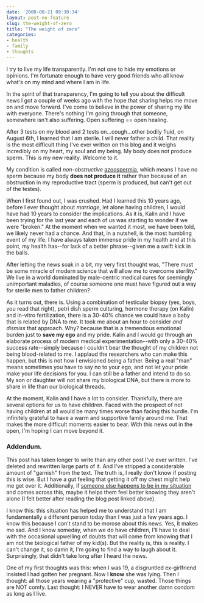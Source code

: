 ```yaml
---
date: '2008-08-21 09:30:34'
layout: post-no-feature
slug: the-weight-of-zero
title: "The weight of zero"
categories:
- health
- family
- thoughts
---
```


I try to live my life transparently. I'm not one to hide my emotions or opinions. I'm fortunate enough to have very good friends who all know what's on my mind and where I am in life.

In the spirit of that transparency, I'm going to tell you about the difficult news I got a couple of weeks ago with the hope that sharing helps me move on and move forward. I've come to believe in the power of sharing my life with everyone. There's nothing I'm going through that someone, somewhere isn't also suffering. Open suffering == open healing.

After 3 tests on my blood and 2 tests on...cough...other bodily fluid, on August 6th, I learned that I am sterile. I will never father a child. That reality is the most difficult thing I've ever written on this blog and it weighs incredibly on my heart, my soul and my being. My body does not produce sperm. This is my new reality. Welcome to it.

My condition is called _non-obstructive_ [azoospermia](http://en.wikipedia.org/wiki/Azoospermia), which means  I have no sperm because my body **does not produce it** rather than because of an obstruction in my reproductive tract (sperm is produced, but can't get out of the testes).

When I first found out, I was crushed. Had I learned this 10 years ago, before I ever thought about _marriage_, let alone having children, I would have had 10 years to consider the implications. As it is, Kalin and I have been trying for the last year and each of us was starting to wonder if we were "broken." At the moment when we wanted it most, we have been told, we likely never had a chance. And that, in a nutshell, is the most humbling event of my life. I have always taken immense pride in my health and at this point, my health has--for lack of a better phrase--given me a swift kick in the balls.

After letting the news soak in a bit, my very first thought was, "There must be some miracle of modern science that will allow me to overcome sterility." We live in a world dominated by male-centric medical cures for seemingly unimportant maladies, of course someone one must have figured out a way for sterile men to father children?

As it turns out, there is. Using a combination of testicular biopsy (yes, boys, you read that right), petri dish sperm culturing, hormone therapy (on Kalin) and in-vitro fertilization,  there is a 30-40% chance we could have a baby that is related by DNA to me. It took me about an hour to consider _and dismiss_ that approach. Why? because that is a tremendous emotional burden just to **save my ego** and my pride. Kalin and I would go through an elaborate process of modern medical experimentation--with only a 30-40% success rate--simply because I couldn't bear the thought of my children not being blood-related to me. I applaud the researchers who can make this happen, but this is not how I envisioned being a father. Being a real "man" means sometimes you have to say no to your ego, and not let your pride make your life decisions for you. I can still be a father and intend to do so. My son or daughter will not share my biological DNA, but there is more to share in life than our biological threads.

At the moment, Kalin and I have a lot to consider. Thankfully, there are several options for us to have children. Faced with the prospect of not having children at all would be many times worse than facing this hurdle. I'm infinitely grateful to have a warm and supportive family around me. That makes the more difficult moments easier to bear. With this news out in the open, I'm hoping I can move beyond it.

### Addendum.

This post has taken longer to write than any other post I've ever written. I've deleted and rewritten large parts of it. And I've stripped a considerable amount of "garnish" from the text. The truth is, I really don't know if posting this is wise. But I have a gut feeling that getting it off my chest might help me get over it. Additionally, if [someone else happens to be in my situation](http://www.beagooddad.com/46/i-am-infertile-now-what/) and comes across this, maybe it helps them feel better knowing they aren't alone (I felt better after reading the blog post linked above).

I know this: this situation has helped me to understand that I am fundamentally a different person today than I was just a few years ago. I know this because I can't stand to be morose about this news. Yes, it makes me sad. And I know someday, when we do have children, I'll have to deal with the occasional upwelling of doubts that will come from knowing that I am not the biological father of my kid(s). But the reality is, this is reality. I can't change it, so damn it, I'm going to find a way to laugh about it. Surprisingly, that didn't take long after I heard the news.

One of my first thoughts was this: when I was 19, a disgruntled ex-girlfriend insisted I had gotten her pregnant. Now I **know** she was lying. Then I thought: all those years wearing a "protective" cup, wasted. Those things are NOT comfy. Last thought: I NEVER have to wear another damn condom as long as I live.